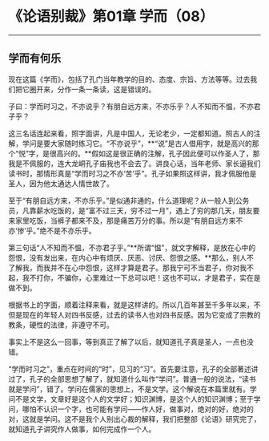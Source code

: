 # 《论语别裁》第01章 学而（08）

------

## 学而有何乐

现在这篇《学而》，包括了孔门当年教学的目的、态度、宗旨、方法等等。过去我们把它圈开来，分作一条一条读，这是错误的。

子曰：学而时习之，不亦说乎？有朋自远方来，不亦乐乎？人不知而不愠，不亦君子乎？

这三名话连起来看，照字面讲，凡是中国人，无论老少，一定都知道。照古人的注解，学问是要大家随时练习它。“不亦说乎”，**“说”是古人借用字，就是高兴的那个“悦”字，是很高兴的。**假如这是很正确的注解，孔子因此便可以作圣人了，那我是不佩服的，连大龙峒孔子庙我也不会去了。讲良心话，当年老师、家长逼我们读书时，那情形真是“学而时习之不亦‘苦’乎”。孔子如果照这样讲，我才佩服他是圣人，因为他太通达人情世故了。

至于“有朋自远方来，不亦乐乎。”是似通非通的，什么道理呢？从一般人到公务员，凡靠薪水吃饭的，是“富不过三天，穷不过一月”，遇上了穷的那几天，朋友要来家里吃饭，当裤子都来不及，那是痛苦万分的事。所以是“有朋自远方来不亦‘惨’乎。”绝不是不亦乐乎。

第三句话“人不知而不愠，不亦君子乎。”**所谓“愠”，就文字解释，是放在心中的怨恨，没有发出来，在内心中有烦厌、厌恶、讨厌、怨恨之感。**那么，别人不了解我，而我并不在心中怨恨，这样才算是君子。那我宁可不当君子，你对我不起，我不打你，不骗你，心里难过一下总可以吧！这也不可以，才是君子，实在是做不到。

根据书上的字面，顺着注释来看，就是这样讲的。所以几百年甚至千多年以来，不但是现在的年轻人对四书反感，过去的读书人也对四书反感。因为它变成了宗教的教条，硬性的法律，非遵守不可。

事实上不是这么一回事，等到真正了解了以后，就知道孔子真是圣人，一点也没错。

“学而时习之”，重点在时间的“时”，见习的“习”。首先要注意，孔子的全部著述讲过了，孔子的全部思想了解了，就知道什么叫作“学问”。普通一般的说法，“读书就是学问”，错了。学问在儒家的思想上，不是文学。这个解说在本篇里就有。学问不是文学，文章好是这个人的文学好；知识渊博，是这个人的知识渊博；至于学问，哪怕不认识一个字，也可能有学问——作人好，做事对，绝对的好，绝对的对，这就是学问。这不是我个人别出心裁的解释，我们把整部《论语》研究完了，就知道孔子讲究作人做事，如何完成作一个人。

